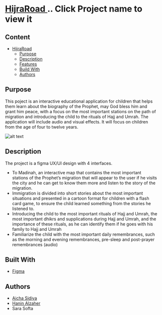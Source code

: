 # <a href="https://www.figma.com/file/a9SoQv4gl7g0BIbAiJO9iL/HijraRoad-(Copy)?node-id=0%3A1"/> HijraRoad </a> .. Click Project name to view it
<!--Content Table-->
## Content
- [HijraRoad](#stars-university) <!--Link to the title of the project-->
  * [Purpose](#purpose) <!--Link to the purpose of the project-->
  * [Description](#description) <!--Link to the description of the project-->
  * [Features](#features) <!--Link to the description of the project-->
  * [Build With](#build-with) <!--Link to the Contributors of the project-->
  * [Authors](#authors) <!--Link to the Contributors of the project-->

## Purpose
<!--Purpose of the project-->
This poject is an interactive educational application for children that helps them learn about the biography of the Prophet, may God bless him and grant him peace, with a focus on the most important stations on the path of migration and introducing the child to the rituals of Hajj and Umrah. The application will include audio and visual effects. It will focus on children from the age of four to twelve years.

![alt text](https://github.com/AichaSidiya/HijraRoad/blob/main/demoHijraa.gif)

<!--Header 2 description of the project-->
## Description

The project is a figma UX/UI design with 4 interfaces.
* To Madinah, an interactive map that contains the most important stations of the Prophet’s migration that will appear to the user if he visits the city and he can get to know them more and listen to the story of the migration.
* Immigration is divided into short stories about the most important situations and presented in a cartoon format for children with a flash card game, to ensure the child learned something from the stories he listened to. 
* Introducing the child to the most important rituals of Hajj and Umrah, the most important dhikrs and supplications during Hajj and Umrah, and the importance of these rituals, as he can identify them if he goes with his family to Hajj and Umrah
* Familiarize the child with the most important daily remembrances, such as the morning and evening remembrances, pre-sleep and post-prayer remembrances (audio)

## Built With

- [Figma](https://www.figma.com/)


## Authors
<!-- The contributors to the project-->
* [Aicha Sidiya](https://github.com/AichaSidiya)
* [Hanin Alzaher](https://github.com/hanin-az)
* Sara Softa


